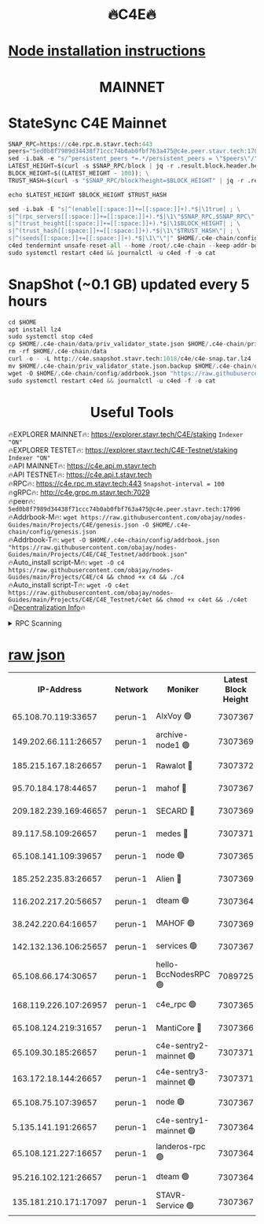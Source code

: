 <h1 align="center"> 🔥C4E🔥</h1>

[Node installation instructions](https://github.com/obajay/nodes-Guides/tree/main/Projects/C4E)
=

<h1 align="center"> MAINNET</h1>

# StateSync C4E Mainnet
```python
SNAP_RPC=https://c4e.rpc.m.stavr.tech:443
peers="5ed0b8f7989d34438f71ccc74b0ab0fbf763a475@c4e.peer.stavr.tech:17096"
sed -i.bak -e "s/^persistent_peers *=.*/persistent_peers = \"$peers\"/" $HOME/.c4e-chain/config/config.toml
LATEST_HEIGHT=$(curl -s $SNAP_RPC/block | jq -r .result.block.header.height); \
BLOCK_HEIGHT=$((LATEST_HEIGHT - 100)); \
TRUST_HASH=$(curl -s "$SNAP_RPC/block?height=$BLOCK_HEIGHT" | jq -r .result.block_id.hash)

echo $LATEST_HEIGHT $BLOCK_HEIGHT $TRUST_HASH

sed -i.bak -E "s|^(enable[[:space:]]+=[[:space:]]+).*$|\1true| ; \
s|^(rpc_servers[[:space:]]+=[[:space:]]+).*$|\1\"$SNAP_RPC,$SNAP_RPC\"| ; \
s|^(trust_height[[:space:]]+=[[:space:]]+).*$|\1$BLOCK_HEIGHT| ; \
s|^(trust_hash[[:space:]]+=[[:space:]]+).*$|\1\"$TRUST_HASH\"| ; \
s|^(seeds[[:space:]]+=[[:space:]]+).*$|\1\"\"|" $HOME/.c4e-chain/config/config.toml
c4ed tendermint unsafe-reset-all --home /root/.c4e-chain --keep-addr-book
sudo systemctl restart c4ed && journalctl -u c4ed -f -o cat
```
# SnapShot (~0.1 GB) updated every 5 hours
```python
cd $HOME
apt install lz4
sudo systemctl stop c4ed
cp $HOME/.c4e-chain/data/priv_validator_state.json $HOME/.c4e-chain/priv_validator_state.json.backup
rm -rf $HOME/.c4e-chain/data
curl -o - -L http://c4e.snapshot.stavr.tech:1018/c4e/c4e-snap.tar.lz4 | lz4 -c -d - | tar -x -C $HOME/.c4e-chain --strip-components 2
mv $HOME/.c4e-chain/priv_validator_state.json.backup $HOME/.c4e-chain/data/priv_validator_state.json
wget -O $HOME/.c4e-chain/config/addrbook.json "https://raw.githubusercontent.com/obajay/nodes-Guides/main/Projects/C4E/addrbook.json"
sudo systemctl restart c4ed && journalctl -u c4ed -f -o cat
```
 <h1 align="center"> Useful Tools</h1>

🔥EXPLORER MAINNET🔥:  https://explorer.stavr.tech/C4E/staking            `Indexer "ON"` \
🔥EXPLORER TESTET🔥:   https://explorer.stavr.tech/C4E-Testnet/staking     `Indexer "ON"` \
🔥API MAINNET🔥:       https://c4e.api.m.stavr.tech \
🔥API TESTNET🔥:       https://c4e.api.t.stavr.tech \
🔥RPC🔥:               https://c4e.rpc.m.stavr.tech:443                  `Snapshot-interval = 100` \
🔥gRPC🔥:              http://c4e.grpc.m.stavr.tech:7029 \
🔥peer🔥:              `5ed0b8f7989d34438f71ccc74b0ab0fbf763a475@c4e.peer.stavr.tech:17096` \
🔥Addrbook-M🔥:    ```wget https://raw.githubusercontent.com/obajay/nodes-Guides/main/Projects/C4E/genesis.json -O $HOME/.c4e-chain/config/genesis.json``` \
🔥Addrbook-T🔥:    ```wget -O $HOME/.c4e-chain/config/addrbook.json "https://raw.githubusercontent.com/obajay/nodes-Guides/main/Projects/C4E/C4E_Testnet/addrbook.json"``` \
🔥Auto_install script-M🔥: ```wget -O c4 https://raw.githubusercontent.com/obajay/nodes-Guides/main/Projects/C4E/c4 && chmod +x c4 && ./c4``` \
🔥Auto_install script-T🔥: ```wget -O c4et https://raw.githubusercontent.com/obajay/nodes-Guides/main/Projects/C4E/C4E_Testnet/c4et && chmod +x c4et && ./c4et``` \
🔥[Decentralization Info](https://github.com/obajay/StateSync-snapshots/tree/main/Projects/C4E/Decentralization)🔥




<details>
<summary>RPC Scanning</summary>

<h2 align="center"> We scan nodes in real time every 4 hours. And we provide the final result of RPC endpoints.
We cannot influence the operation of these nodes in any way. </h2>


```python
If Voting Power is higher than 0 --> then the Node is a validator of the network and may be subject to attack and be a potential threat to the chain.
```
```python
We marked such validators with a red symbol
```

</details>

[raw json](https://rpc-check.c4e.stavr.tech/c4e/rpc-c4e-result.json)
=



<table><tr><th>IP-Address</th><th>Network</th><th>Moniker</th><th>Latest Block Height</th><th>Earliest Block Height</th><th>Catching Up</th><th>Tx Index</th><th>Voting Power</th><th>Scan Time</th></tr><tr><td>65.108.70.119:33657</td><td>perun-1</td><td>AlxVoy 🟢</td><td>7307367</td><td>1</td><td>False</td><td>on</td><td>0</td><td>2024-02-24T00:40:30.923955871UTC</td></tr><tr><td>149.202.66.111:26657</td><td>perun-1</td><td>archive-node1 🟢</td><td>7307369</td><td>1</td><td>False</td><td>on</td><td>0</td><td>2024-02-24T00:40:47.450270574UTC</td></tr><tr><td>185.215.167.18:26657</td><td>perun-1</td><td>Rawalot 🔴</td><td>7307372</td><td>1090501</td><td>False</td><td>on</td><td>450091</td><td>2024-02-24T00:41:07.664118322UTC</td></tr><tr><td>95.70.184.178:44657</td><td>perun-1</td><td>mahof 🔴</td><td>7307367</td><td>2342001</td><td>False</td><td>off</td><td>1356388</td><td>2024-02-24T00:40:30.554070579UTC</td></tr><tr><td>209.182.239.169:46657</td><td>perun-1</td><td>SECARD 🔴</td><td>7307369</td><td>2616101</td><td>False</td><td>off</td><td>749307</td><td>2024-02-24T00:40:42.798951507UTC</td></tr><tr><td>89.117.58.109:26657</td><td>perun-1</td><td>medes 🔴</td><td>7307371</td><td>2826001</td><td>False</td><td>off</td><td>891015</td><td>2024-02-24T00:41:03.246892682UTC</td></tr><tr><td>65.108.141.109:39657</td><td>perun-1</td><td>node 🟢</td><td>7307365</td><td>5303301</td><td>False</td><td>on</td><td>0</td><td>2024-02-24T00:40:19.236353445UTC</td></tr><tr><td>185.252.235.83:26657</td><td>perun-1</td><td>Alien 🔴</td><td>7307369</td><td>6502501</td><td>False</td><td>on</td><td>648211</td><td>2024-02-24T00:40:47.810153393UTC</td></tr><tr><td>116.202.217.20:56657</td><td>perun-1</td><td>dteam 🟢</td><td>7307364</td><td>6800901</td><td>False</td><td>on</td><td>0</td><td>2024-02-24T00:40:16.128383117UTC</td></tr><tr><td>38.242.220.64:16657</td><td>perun-1</td><td>MAHOF 🟢</td><td>7307369</td><td>6885501</td><td>False</td><td>on</td><td>0</td><td>2024-02-24T00:40:45.131520912UTC</td></tr><tr><td>142.132.136.106:25657</td><td>perun-1</td><td>services 🟢</td><td>7307367</td><td>7012001</td><td>False</td><td>on</td><td>0</td><td>2024-02-24T00:40:33.611099639UTC</td></tr><tr><td>65.108.66.174:30657</td><td>perun-1</td><td>hello-BccNodesRPC 🟢</td><td>7089725</td><td>7089601</td><td>False</td><td>on</td><td>0</td><td>2024-02-24T00:40:31.277799076UTC</td></tr><tr><td>168.119.226.107:26957</td><td>perun-1</td><td>c4e_rpc 🟢</td><td>7307365</td><td>7207365</td><td>False</td><td>on</td><td>0</td><td>2024-02-24T00:40:23.588823038UTC</td></tr><tr><td>65.108.124.219:31657</td><td>perun-1</td><td>MantiCore 🔴</td><td>7307366</td><td>7207366</td><td>False</td><td>off</td><td>729589</td><td>2024-02-24T00:40:30.133321722UTC</td></tr><tr><td>65.109.30.185:26657</td><td>perun-1</td><td>c4e-sentry2-mainnet 🟢</td><td>7307371</td><td>7284001</td><td>False</td><td>on</td><td>0</td><td>2024-02-24T00:40:54.447826201UTC</td></tr><tr><td>163.172.18.144:26657</td><td>perun-1</td><td>c4e-sentry3-mainnet 🟢</td><td>7307371</td><td>7297001</td><td>False</td><td>on</td><td>0</td><td>2024-02-24T00:40:56.809402444UTC</td></tr><tr><td>65.108.75.107:39657</td><td>perun-1</td><td>node 🟢</td><td>7307367</td><td>7300001</td><td>False</td><td>on</td><td>0</td><td>2024-02-24T00:40:33.937434018UTC</td></tr><tr><td>5.135.141.191:26657</td><td>perun-1</td><td>c4e-sentry1-mainnet 🟢</td><td>7307364</td><td>7300501</td><td>False</td><td>on</td><td>0</td><td>2024-02-24T00:40:15.416991816UTC</td></tr><tr><td>65.108.121.227:16657</td><td>perun-1</td><td>landeros-rpc 🟢</td><td>7307364</td><td>7301001</td><td>False</td><td>on</td><td>0</td><td>2024-02-24T00:40:15.799061324UTC</td></tr><tr><td>95.216.102.121:26657</td><td>perun-1</td><td>dteam 🟢</td><td>7307364</td><td>7305001</td><td>False</td><td>on</td><td>0</td><td>2024-02-24T00:40:16.468953589UTC</td></tr><tr><td>135.181.210.171:17097</td><td>perun-1</td><td>STAVR-Service 🟢</td><td>7307367</td><td>7305001</td><td>False</td><td>on</td><td>0</td><td>2024-02-24T00:40:34.287109830UTC</td></tr></table>
